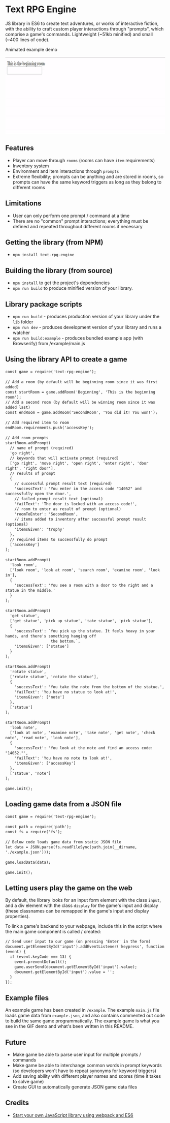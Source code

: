 # Text RPG Engine

JS library in ES6 to create text adventures, or works of interactive fiction, with the ability to craft custom player interactions through "prompts", which comprise a game's commands. Lightweight (~51kb minified) and small (~400 lines of code).

Animated example demo

<img src="screenshots/text-rpg-demo-full.gif" height="243" alt="Text RPG Engine - Example Demo"/>

## Features

* Player can move through `rooms` (rooms can have `item` requirements)
* Inventory system
* Environment and item interactions through `prompts`
* Extreme flexibility; prompts can be anything and are stored in rooms, so prompts can have the same keyword triggers as long as they belong to different rooms

## Limitations

* User can only perform one prompt / command at a time
* There are no "common" prompt interactions; everything must be defined and repeated throughout different rooms if necessary

## Getting the library (from NPM)

* `npm install text-rpg-engine`

## Building the library (from source)

* `npm install` to get the project's dependencies
* `npm run build` to produce minified version of your library.

## Library package scripts

* `npm run build` - produces production version of your library under the `lib` folder
* `npm run dev` - produces development version of your library and runs a watcher
* `npm run build:example` - produces bundled example app (with Browserify) from /example/main.js

## Using the library API to create a game

```
const game = require('text-rpg-engine');

// Add a room (by default will be beginning room since it was first added)
const startRoom = game.addRoom('Beginning', 'This is the beginning room');
// Add a second room (by default will be winning room since it was added last)
const endRoom = game.addRoom('SecondRoom', 'You did it! You won!');

// Add required item to room
endRoom.requirements.push('accessKey');

// Add room prompts
startRoom.addPrompt(
  // name of prompt (required)
  'go right',
  // keywords that will activate prompt (required)
  ['go right', 'move right', 'open right', 'enter right', 'door right', 'right door'],
  // results of prompt
  {
    // successful prompt result text (required)
    'successText': 'You enter in the access code "14052" and successfully open the door.',
    // failed prompt result text (optional)
    'failText': 'The door is locked with an access code!',
    // room to enter as result of prompt (optional)
    'roomToEnter': 'SecondRoom',
    // items added to inventory after successful prompt result (optional)
    'itemsGiven': 'trophy'
  },
  // required items to successfully do prompt
  ['accessKey']
);

startRoom.addPrompt(
  'look room',
  ['look room', 'look at room', 'search room', 'examine room', 'look in'],
  {
    'successText': 'You see a room with a door to the right and a statue in the middle.'
  }
);

startRoom.addPrompt(
  'get statue',
  ['get statue', 'pick up statue', 'take statue', 'pick statue'],
  {
    'successText': `You pick up the statue. It feels heavy in your hands, and there's something hanging off
                    the bottom.`,
    'itemsGiven': ['statue']
  }
);

startRoom.addPrompt(
  'rotate statue', 
  ['rotate statue', 'rotate the statue'],
  {
    'successText': 'You take the note from the bottom of the statue.',
    'failText': 'You have no statue to look at!',
    'itemsGiven': ['note']
  },
  ['statue']
);

startRoom.addPrompt(
  'look note',
  ['look at note', 'examine note', 'take note', 'get note', 'check note', 'read note', 'look note'],
  {
    'successText': 'You look at the note and find an access code: "14052."',
    'failText': 'You have no note to look at!',
    'itemsGiven': ['accessKey']
  },
  ['statue', 'note']
);

game.init();

```

## Loading game data from a JSON file

```
const game = require('text-rpg-engine');

const path = require('path');
const fs = require('fs');

// Below code loads game data from static JSON file
let data = JSON.parse(fs.readFileSync(path.join(__dirname, './example.json')));

game.loadData(data);

game.init();
```

## Letting users play the game on the web

By default, the library looks for an input form element with the class `input`, and a div element with the class `display` for the game's input and display (these classnames can be remapped in the game's input and display properties). 

To link a game's backend to your webpage, include this in the script where the main game component is called / created:

```
// Send user input to our game (on pressing 'Enter' in the form)
document.getElementById('input').addEventListener('keypress', function (event) {
  if (event.keyCode === 13) {
    event.preventDefault();
    game.userSend(document.getElementById('input').value);
    document.getElementById('input').value = '';
  }
});
```

## Example files

An example game has been created in `/example`. The example `main.js` file loads game data from `example.json`, and also contains commented out code to build the same game programmatically. The example game is what you see in the GIF demo and what's been written in this README.

## Future

* Make game be able to parse user input for multiple prompts / commands
* Make game be able to interchange common words in prompt keywords (so developers won't have to repeat synonyms for keyword triggers)
* Add saving ability with different player names and scores (time it takes to solve game)
* Create GUI to automatically generate JSON game data files

## Credits

* [Start your own JavaScript library using webpack and ES6](http://krasimirtsonev.com/blog/article/javascript-library-starter-using-webpack-es6)
